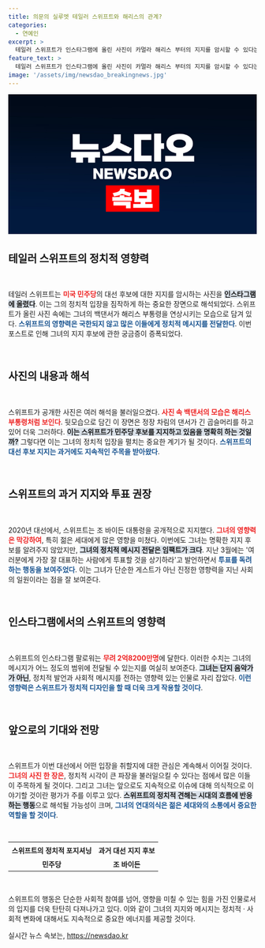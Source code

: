 ```yaml
---
title: 의문의 실루엣 테일러 스위프트와 해리스의 관계?
categories:
  - 연예인
excerpt: >
  테일러 스위프트가 인스타그램에 올린 사진이 카멀라 해리스 부터의 지지를 암시할 수 있다는 해석이 주목받고 있다. 백댄서의 모습이 해리스를 연상시키며, 스위프트의 표심에 대한 궁금증이 증폭되고 있다! 클릭해 자세히 알아보세요!
feature_text: >
  테일러 스위프트가 인스타그램에 올린 사진이 카멀라 해리스 부터의 지지를 암시할 수 있다는 해석이 주목받고 있다. 백댄서의 모습이 해리스를 연상시키며, 스위프트의 표심에 대한 궁금증이 증폭되고 있다! 클릭해 자세히 알아보세요!
image: '/assets/img/newsdao_breakingnews.jpg'
---
```


<p><img src="/assets/img/newsdao_breakingnews.jpg" alt="flaretime 속보" /></p>

<h2 data-ke-size="size26">테일러 스위프트의 정치적 영향력</h2>

<p data-ke-size="size16">&nbsp;</p>

<p>테일러 스위프트는 <b><span style="color: #ee2323;">미국 민주당</span></b>의 대선 후보에 대한 지지를 암시하는 사진을 <b><span style="background-color: #21538527;">인스타그램에 올렸다</span></b>. 이는 그의 정치적 입장을 짐작하게 하는 중요한 장면으로 해석되었다. 스위프트가 올린 사진 속에는 그녀의 백댄서가 해리스 부통령을 연상시키는 모습으로 담겨 있다. <b><span style="color: #1a5490;">스위프트의 영향력은 국한되지 않고 많은 이들에게 정치적 메시지를 전달한다</span></b>. 이번 포스트로 인해 그녀의 지지 후보에 관한 궁금증이 증폭되었다.</p>

<p data-ke-size="size16">&nbsp;</p>

<h2 data-ke-size="size26">사진의 내용과 해석</h2>

<p data-ke-size="size16">&nbsp;</p>

<p>스위프트가 공개한 사진은 여러 해석을 불러일으켰다. <b><span style="color: #ee2323;">사진 속 백댄서의 모습은 해리스 부통령처럼 보인다</span></b>. 뒷모습으로 담긴 이 장면은 정장 차림의 댄서가 긴 곱슬머리를 하고 있어 더욱 그러하다. <b><span style="background-color: #21538527;">이는 스위프트가 민주당 후보를 지지하고 있음을 명확히 하는 것일까?</span></b> 그렇다면 이는 그녀의 정치적 입장을 펼치는 중요한 계기가 될 것이다. <b><span style="color: #1a5490;">스위프트의 대선 후보 지지는 과거에도 지속적인 주목을 받아왔다</span></b>.</p>

<p data-ke-size="size16">&nbsp;</p>

<h2 data-ke-size="size26">스위프트의 과거 지지와 투표 권장</h2>

<p data-ke-size="size16">&nbsp;</p>

<p>2020년 대선에서, 스위프트는 조 바이든 대통령을 공개적으로 지지했다. <b><span style="color: #ee2323;">그녀의 영향력은 막강하여</span></b>, 특히 젊은 세대에게 많은 영향을 미쳤다. 이번에도 그녀는 명확한 지지 후보를 알려주지 않았지만, <b><span style="background-color: #21538527;">그녀의 정치적 메시지 전달은 임팩트가 크다</span></b>. 지난 3월에는 '여러분에게 가장 잘 대표하는 사람에게 투표할 것을 상기하라'고 발언하면서 <b><span style="color: #1a5490;">투표를 독려하는 행동을 보여주었다</span></b>. 이는 그녀가 단순한 게스트가 아닌 진정한 영향력을 지닌 사회의 일원이라는 점을 잘 보여준다.</p>

<p data-ke-size="size16">&nbsp;</p>

<h2 data-ke-size="size26">인스타그램에서의 스위프트의 영향력</h2>

<p data-ke-size="size16">&nbsp;</p>

<p>스위프트의 인스타그램 팔로워는 <b><span style="color: #ee2323;">무려 2억8200만명</span></b>에 달한다. 이러한 수치는 그녀의 메시지가 어느 정도의 범위에 전달될 수 있는지를 여실히 보여준다. <b><span style="background-color: #21538527;">그녀는 단지 음악가가 아닌</span></b>, 정치적 발언과 사회적 메시지를 전하는 영향력 있는 인물로 자리 잡았다. <b><span style="color: #1a5490;">이런 영향력은 스위프트가 정치적 디자인을 할 때 더욱 크게 작용할 것이다</span></b>.</p>

<p data-ke-size="size16">&nbsp;</p>

<h2 data-ke-size="size26">앞으로의 기대와 전망</h2>

<p data-ke-size="size16">&nbsp;</p>

<p>스위프트가 이번 대선에서 어떤 입장을 취할지에 대한 관심은 계속해서 이어질 것이다. <b><span style="color: #ee2323;">그녀의 사진 한 장은</span></b>, 정치적 시각이 큰 파장을 불러일으킬 수 있다는 점에서 많은 이들이 주목하게 될 것이다. 그리고 그녀는 앞으로도 지속적으로 이슈에 대해 의식적으로 이야기할 것이란 평가가 주를 이루고 있다. <b><span style="background-color: #21538527;">스위프트의 정치적 견해는 시대의 흐름에 반응하는 행동</span></b>으로 해석될 가능성이 크며, <b><span style="color: #1a5490;">그녀의 연대의식은 젊은 세대와의 소통에서 중요한 역할을 할 것이다</span></b>.</p>

<p data-ke-size="size16">&nbsp;</p>

<table style="width: 100%; border-collapse: collapse;">
<tr>
<td style="text-align: center; height: 27px;"><b>스위프트의 정치적 포지셔닝</b></td>
<td style="text-align: center; height: 27px;"><b>과거 대선 지지 후보</b></td>
</tr>
<tr>
<td style="text-align: center; height: 17px;"><b>민주당</b></td>
<td style="text-align: center; height: 17px;"><b>조 바이든</b></td>
</tr>
</table>

<p data-ke-size="size16">&nbsp;</p>

<p>스위프트의 행동은 단순한 사회적 참여를 넘어, 영향을 미칠 수 있는 힘을 가진 인물로서의 입지를 더욱 탄탄히 다져나가고 있다. 이와 같이 그녀의 지지와 메시지는 정치적 · 사회적 변화에 대해서도 지속적으로 중요한 에너지를 제공할 것이다.</p>
실시간 뉴스 속보는, <a href="https://newsdao.kr" rel="dofollow">https://newsdao.kr</a>


